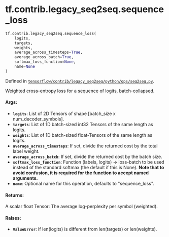 <div itemscope itemtype="http://developers.google.com/ReferenceObject">
<meta itemprop="name" content="tf.contrib.legacy_seq2seq.sequence_loss" />
<meta itemprop="path" content="Stable" />
</div>

# tf.contrib.legacy_seq2seq.sequence_loss

``` python
tf.contrib.legacy_seq2seq.sequence_loss(
    logits,
    targets,
    weights,
    average_across_timesteps=True,
    average_across_batch=True,
    softmax_loss_function=None,
    name=None
)
```



Defined in [`tensorflow/contrib/legacy_seq2seq/python/ops/seq2seq.py`](/code/stable/tensorflow/contrib/legacy_seq2seq/python/ops/seq2seq.py).

Weighted cross-entropy loss for a sequence of logits, batch-collapsed.

#### Args:

* <b>`logits`</b>: List of 2D Tensors of shape [batch_size x num_decoder_symbols].
* <b>`targets`</b>: List of 1D batch-sized int32 Tensors of the same length as logits.
* <b>`weights`</b>: List of 1D batch-sized float-Tensors of the same length as logits.
* <b>`average_across_timesteps`</b>: If set, divide the returned cost by the total
    label weight.
* <b>`average_across_batch`</b>: If set, divide the returned cost by the batch size.
* <b>`softmax_loss_function`</b>: Function (labels, logits) -> loss-batch
    to be used instead of the standard softmax (the default if this is None).
    **Note that to avoid confusion, it is required for the function to accept
    named arguments.**
* <b>`name`</b>: Optional name for this operation, defaults to "sequence_loss".


#### Returns:

A scalar float Tensor: The average log-perplexity per symbol (weighted).


#### Raises:

* <b>`ValueError`</b>: If len(logits) is different from len(targets) or len(weights).